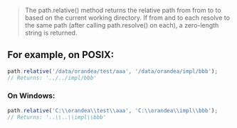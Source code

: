> The path.relative() method returns the relative path from from to to based on the current working directory. If from and to each resolve to the same path (after calling path.resolve() on each), a zero-length string is returned.

## For example, on POSIX:
```js
path.relative('/data/orandea/test/aaa', '/data/orandea/impl/bbb');
// Returns: '../../impl/bbb'
```

### On Windows:
```js
path.relative('C:\\orandea\\test\\aaa', 'C:\\orandea\\impl\\bbb');
// Returns: '..\\..\\impl\\bbb'
```
